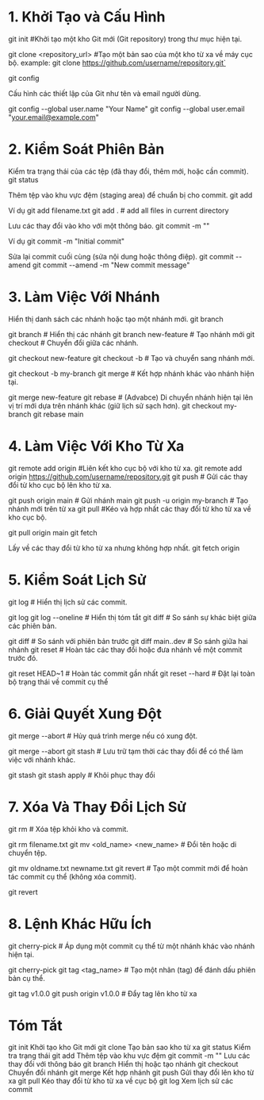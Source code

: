 # 1. Khởi Tạo và Cấu Hình
git init #Khởi tạo một kho Git mới (Git repository) trong thư mục hiện tại.

git clone <repository_url> #Tạo một bản sao của một kho từ xa về máy cục bộ.
example: git clone https://github.com/username/repository.git`

git config

Cấu hình các thiết lập của Git như tên và email người dùng.

git config --global user.name "Your Name"
git config --global user.email "your.email@example.com"

# 2. Kiểm Soát Phiên Bản
Kiểm tra trạng thái của các tệp (đã thay đổi, thêm mới, hoặc cần commit).
git status

Thêm tệp vào khu vực đệm (staging area) để chuẩn bị cho commit.
git add <file>

Ví dụ
git add filename.txt
git add . # add all files in current directory

Lưu các thay đổi vào kho với một thông báo.
git commit -m "<message>"

Ví dụ
git commit -m "Initial commit"

Sửa lại commit cuối cùng (sửa nội dung hoặc thông điệp).
git commit --amend
git commit --amend -m "New commit message"

# 3. Làm Việc Với Nhánh
Hiển thị danh sách các nhánh hoặc tạo một nhánh mới.
git branch

git branch              # Hiển thị các nhánh
git branch new-feature  # Tạo nhánh mới
git checkout <branch>   # Chuyển đổi giữa các nhánh.


git checkout new-feature
git checkout -b <branch> # Tạo và chuyển sang nhánh mới.

git checkout -b my-branch
git merge <branch> # Kết hợp nhánh khác vào nhánh hiện tại.

git merge new-feature
git rebase <branch> # (Advabce) Di chuyển nhánh hiện tại lên vị trí mới dựa trên nhánh khác (giữ lịch sử sạch hơn).
git checkout my-branch
git rebase main

# 4. Làm Việc Với Kho Từ Xa
git remote add origin <url> #Liên kết kho cục bộ với kho từ xa.
git remote add origin https://github.com/username/repository.git
git push # Gửi các thay đổi từ kho cục bộ lên kho từ xa.

git push origin main      # Gửi nhánh main
git push -u origin my-branch  # Tạo nhánh mới trên từ xa
git pull #Kéo và hợp nhất các thay đổi từ kho từ xa về kho cục bộ.


git pull origin main
git fetch

Lấy về các thay đổi từ kho từ xa nhưng không hợp nhất.
git fetch origin

# 5. Kiểm Soát Lịch Sử
git log # Hiển thị lịch sử các commit.

git log
git log --oneline  # Hiển thị tóm tắt
git diff # So sánh sự khác biệt giữa các phiên bản.

git diff             # So sánh với phiên bản trước
git diff main..dev   # So sánh giữa hai nhánh
git reset            # Hoàn tác các thay đổi hoặc đưa nhánh về một commit trước đó.


git reset HEAD~1          # Hoàn tác commit gần nhất
git reset --hard <commit> # Đặt lại toàn bộ trạng thái về commit cụ thể

# 6. Giải Quyết Xung Đột
git merge --abort # Hủy quá trình merge nếu có xung đột.

git merge --abort
git stash # Lưu trữ tạm thời các thay đổi để có thể làm việc với nhánh khác.

git stash
git stash apply  # Khôi phục thay đổi

# 7. Xóa Và Thay Đổi Lịch Sử
git rm <file> # Xóa tệp khỏi kho và commit.

git rm filename.txt
git mv <old_name> <new_name> # Đổi tên hoặc di chuyển tệp.

git mv oldname.txt newname.txt
git revert <commit> # Tạo một commit mới để hoàn tác commit cụ thể (không xóa commit).

git revert <commit-hash>

# 8. Lệnh Khác Hữu Ích
git cherry-pick <commit> # Áp dụng một commit cụ thể từ một nhánh khác vào nhánh hiện tại.

git cherry-pick <commit-hash>
git tag <tag_name> # Tạo một nhãn (tag) để đánh dấu phiên bản cụ thể.

git tag v1.0.0
git push origin v1.0.0  # Đẩy tag lên kho từ xa

# Tóm Tắt
git init    Khởi tạo kho Git mới
git clone <url>    Tạo bản sao kho từ xa
git status    Kiểm tra trạng thái
git add <file>    Thêm tệp vào khu vực đệm
git commit -m "<msg>"    Lưu các thay đổi với thông báo
git branch    Hiển thị hoặc tạo nhánh
git checkout <branch>    Chuyển đổi nhánh
git merge <branch>    Kết hợp nhánh
git push    Gửi thay đổi lên kho từ xa
git pull    Kéo thay đổi từ kho từ xa về cục bộ
git log    Xem lịch sử các commit
